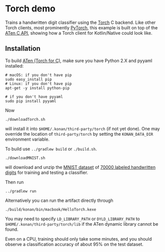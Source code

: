 # Torch demo

Trains a handwritten digit classifier using the [Torch](http://torch.ch) C backend.
Like other Torch clients, most prominently [PyTorch](http://pytorch.org),
this example is built on top of the 
[ATen C API](https://github.com/pytorch/pytorch/tree/master/aten),
showing how a Torch client for Kotlin/Native could look like.

## Installation

To build [ATen (Torch for C)](https://github.com/pytorch/pytorch/tree/master/aten), 
make sure you have Python 2.X and pyyaml installed:

    # macOS: if you don't have pip
    sudo easy_install pip
    # Linux: if you don't have pip
    apt-get -y install python-pip
    
    # if you don't have pyyaml
    sudo pip install pyyaml
    
Now

    ./downloadTorch.sh

will install it into `$HOME/.konan/third-party/torch` (if not yet done). One may override the location of
`third-party/torch` by setting the `KONAN_DATA_DIR` environment variable.

To build use `../gradlew build` or `./build.sh`.

    ./downloadMNIST.sh

will download and unzip the [MNIST dataset](https://en.wikipedia.org/wiki/MNIST_database) of 
[70000 labeled handwritten digits](http://yann.lecun.com/exdb/mnist/) for training and testing a classifier.

Then run 

    ../gradlew run
    
Alternatively you can run the artifact directly through

    ./build/konan/bin/macbook/HelloTorch.kexe
    
You may need to specify `LD_LIBRARY_PATH` or `DYLD_LIBRARY_PATH` to `$HOME/.konan/third-party/torch/lib`
if the ATen dynamic library cannot be found.

Even on a CPU, training should only take some minutes, 
and you should observe a classification accuracy of about 95% on the test dataset.